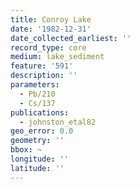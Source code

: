 ```yaml
---
title: Conroy Lake
date: '1982-12-31'
date_collected_earliest: ''
record_type: core
medium: lake_sediment
feature: '591'
description: ''
parameters:
  - Pb/210
  - Cs/137
publications:
  - johnston_etal82
geo_error: 0.0
geometry: ''
bbox: ~
longitude: ''
latitude: ''
---
```


